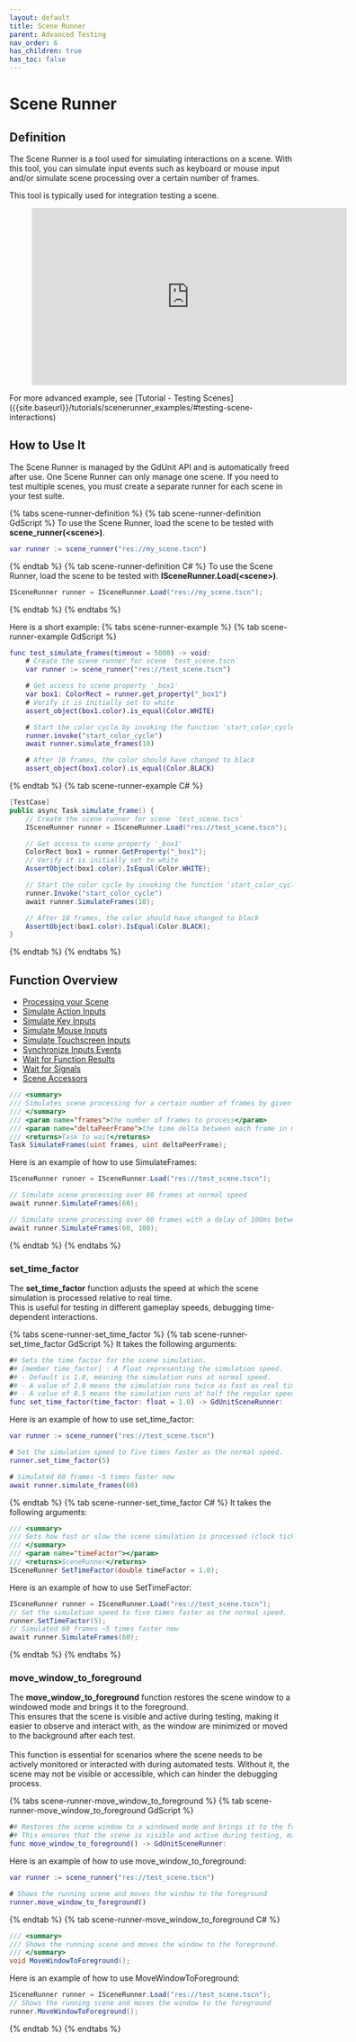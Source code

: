 ```yaml
---
layout: default
title: Scene Runner
parent: Advanced Testing
nav_order: 6
has_children: true
has_toc: false
---
```


# Scene Runner

## Definition

The Scene Runner is a tool used for simulating interactions on a scene. With this tool, you can simulate input events such as keyboard or mouse input
and/or simulate scene processing over a certain number of frames.

This tool is typically used for integration testing a scene.
<figure class="video_container">
    <iframe width="560" height="315"
    src="https://www.youtube.com/embed/m6tYigD6Oe0?si=SgdLorwkoIGTJvNI"
    title="YouTube video player" frameborder="0"
    allow="accelerometer; autoplay; clipboard-write; encrypted-media; gyroscope; picture-in-picture; web-share" allowfullscreen>
    </iframe>
</figure>
For more advanced example, see [Tutorial - Testing Scenes]({{site.baseurl}}/tutorials/scenerunner_examples/#testing-scene-interactions)

## How to Use It

The Scene Runner is managed by the GdUnit API and is automatically freed after use. One Scene Runner can only manage one scene.
If you need to test multiple scenes, you must create a separate runner for each scene in your test suite.

{% tabs scene-runner-definition %}
{% tab scene-runner-definition GdScript %}
To use the Scene Runner, load the scene to be tested with **scene_runner(\<scene\>)**.

```gd
var runner := scene_runner("res://my_scene.tscn")
```

{% endtab %}
{% tab scene-runner-definition C# %}
To use the Scene Runner, load the scene to be tested with **ISceneRunner.Load(\<scene\>)**.

```cs
ISceneRunner runner = ISceneRunner.Load("res://my_scene.tscn");
```

{% endtab %}
{% endtabs %}

Here is a short example:
{% tabs scene-runner-example %}
{% tab scene-runner-example GdScript %}

```gd
func test_simulate_frames(timeout = 5000) -> void:
    # Create the scene runner for scene `test_scene.tscn`
    var runner := scene_runner("res://test_scene.tscn")

    # Get access to scene property '_box1'
    var box1: ColorRect = runner.get_property("_box1")
    # Verify it is initially set to white
    assert_object(box1.color).is_equal(Color.WHITE)

    # Start the color cycle by invoking the function 'start_color_cycle' and await 10 frames being processed
    runner.invoke("start_color_cycle")
    await runner.simulate_frames(10)

    # After 10 frames, the color should have changed to black
    assert_object(box1.color).is_equal(Color.BLACK)
```

{% endtab %}
{% tab scene-runner-example C# %}

```cs
[TestCase]
public async Task simulate_frame() {
    // Create the scene runner for scene `test_scene.tscn`
    ISceneRunner runner = ISceneRunner.Load("res://test_scene.tscn");

    // Get access to scene property '_box1'
    ColorRect box1 = runner.GetProperty("_box1");
    // Verify it is initially set to white
    AssertObject(box1.color).IsEqual(Color.WHITE);

    // Start the color cycle by invoking the function 'start_color_cycle' and await 10 frames being processed
    runner.Invoke("start_color_cycle")
    await runner.SimulateFrames(10);

    // After 10 frames, the color should have changed to black
    AssertObject(box1.color).IsEqual(Color.BLACK);
}
```

{% endtab %}
{% endtabs %}

## Function Overview

* [Processing your Scene](#processing-and-rendering-your-scene)
* [Simulate Action Inputs]({{site.baseurl}}/advanced_testing/scene_runner/actions/#simulate-actions)
* [Simulate Key Inputs]({{site.baseurl}}/advanced_testing/scene_runner/keys/#simulate-key-inputs)
* [Simulate Mouse Inputs]({{site.baseurl}}/advanced_testing/scene_runner/mouse/#simulate-mouse-inputs)
* [Simulate Touchscreen Inputs]({{site.baseurl}}/advanced_testing/scene_runner/touchscreen/#simulate-touchscreen-inputs)
* [Synchronize Inputs Events]({{site.baseurl}}/advanced_testing/scene_runner/sync_inputs/#synchronize-inputs-events)
* [Wait for Function Results]({{site.baseurl}}/advanced_testing/scene_runner/functions/#functions)
* [Wait for Signals]({{site.baseurl}}/advanced_testing/scene_runner/signals/#signals)
* [Scene Accessors]({{site.baseurl}}/advanced_testing/scene_runner/accessors/#accessors)



```cs
/// <summary>
/// Simulates scene processing for a certain number of frames by given delta peer frame by ignoring the current time factor
/// </summary>
/// <param name="frames">the number of frames to process</param>
/// <param name="deltaPeerFrame">the time delta between each frame in milliseconds, by default no delay is set.</param>
/// <returns>Task to wait</returns>
Task SimulateFrames(uint frames, uint deltaPeerFrame);
```

Here is an example of how to use SimulateFrames:

```cs
ISceneRunner runner = ISceneRunner.Load("res://test_scene.tscn");

// Simulate scene processing over 60 frames at normal speed
await runner.SimulateFrames(60);

// Simulate scene processing over 60 frames with a delay of 100ms between each frame
await runner.SimulateFrames(60, 100);
```

{% endtab %}
{% endtabs %}

### set_time_factor

The **set_time_factor** function adjusts the speed at which the scene simulation is processed relative to real time.<br>
This is useful for testing in different gameplay speeds, debugging time-dependent interactions.

{% tabs scene-runner-set_time_factor %}
{% tab scene-runner-set_time_factor GdScript %}
It takes the following arguments:

```gd
## Sets the time factor for the scene simulation.
## [member time_factor] : A float representing the simulation speed.
## - Default is 1.0, meaning the simulation runs at normal speed.
## - A value of 2.0 means the simulation runs twice as fast as real time.
## - A value of 0.5 means the simulation runs at half the regular speed.
func set_time_factor(time_factor: float = 1.0) -> GdUnitSceneRunner:
```

Here is an example of how to use set_time_factor:

```gd
var runner := scene_runner("res://test_scene.tscn")

# Set the simulation speed to five times faster as the normal speed.
runner.set_time_factor(5)

# Simulated 60 frames ~5 times faster now
await runner.simulate_frames(60)
```

{% endtab %}
{% tab scene-runner-set_time_factor C# %}
It takes the following arguments:

```cs
/// <summary>
/// Sets how fast or slow the scene simulation is processed (clock ticks versus the real).
/// </summary>
/// <param name="timeFactor"></param>
/// <returns>SceneRunner</returns>
ISceneRunner SetTimeFactor(double timeFactor = 1.0);
```

Here is an example of how to use SetTimeFactor:

```cs
ISceneRunner runner = ISceneRunner.Load("res://test_scene.tscn");
// Set the simulation speed to five times faster as the normal speed.
runner.SetTimeFactor(5);
// Simulated 60 frames ~5 times faster now
await runner.SimulateFrames(60);
```

{% endtab %}
{% endtabs %}

### move_window_to_foreground

The **move_window_to_foreground** function restores the scene window to a windowed mode and brings it to the foreground.<br>
This ensures that the scene is visible and active during testing, making it easier to observe and interact with,
as the window are minimized or moved to the background after each test.<br>
<br>
This function is essential for scenarios where the scene needs to be actively monitored or interacted with during automated tests.
Without it, the scene may not be visible or accessible, which can hinder the debugging process.

{% tabs scene-runner-move_window_to_foreground %}
{% tab scene-runner-move_window_to_foreground GdScript %}

```gd
## Restores the scene window to a windowed mode and brings it to the foreground.
## This ensures that the scene is visible and active during testing, making it easier to observe and interact with.
func move_window_to_foreground() -> GdUnitSceneRunner:
```

Here is an example of how to use move_window_to_foreground:

```gd
var runner := scene_runner("res://test_scene.tscn")

# Shows the running scene and moves the window to the foreground
runner.move_window_to_foreground()
```

{% endtab %}
{% tab scene-runner-move_window_to_foreground C# %}

```cs
/// <summary>
/// Shows the running scene and moves the window to the foreground.
/// </summary>
void MoveWindowToForeground();
```

Here is an example of how to use MoveWindowToForeground:

```cs
ISceneRunner runner = ISceneRunner.Load("res://test_scene.tscn");
// Shows the running scene and moves the window to the foreground
runner.MoveWindowToForeground();
```

{% endtab %}
{% endtabs %}
